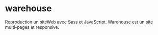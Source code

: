 # warehouse
Reproduction un siteWeb avec Sass et JavaScript. Warehouse est un site multi-pages et responsive.
<br>

 
